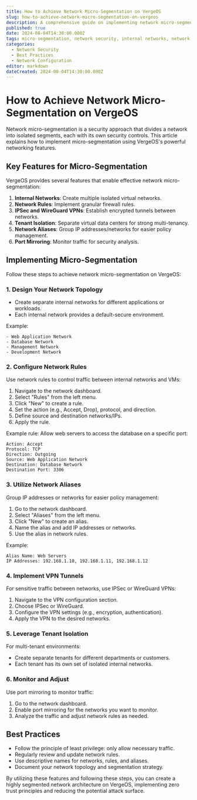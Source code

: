 ```yaml
---
title: How to Achieve Network Micro-Segmentation on VergeOS
slug: how-to-achieve-network-micro-segmentation-on-vergeos
description: A comprehensive guide on implementing network micro-segmentation using VergeOS features
published: true
date: 2024-08-04T14:30:00.000Z
tags: micro-segmentation, network security, internal networks, network rules, VPN, tenant isolation, zero trust
categories:
  - Network Security
  - Best Practices
  - Network Configuration
editor: markdown
dateCreated: 2024-08-04T14:30:00.000Z
---
```



# How to Achieve Network Micro-Segmentation on VergeOS

Network micro-segmentation is a security approach that divides a network into isolated segments, each with its own security controls. This article explains how to implement micro-segmentation using VergeOS's powerful networking features.

## Key Features for Micro-Segmentation

VergeOS provides several features that enable effective network micro-segmentation:

1. **Internal Networks**: Create multiple isolated virtual networks.
2. **Network Rules**: Implement granular firewall rules.
3. **IPSec and WireGuard VPNs**: Establish encrypted tunnels between networks.
4. **Tenant Isolation**: Separate virtual data centers for strong multi-tenancy.
5. **Network Aliases**: Group IP addresses/networks for easier policy management.
6. **Port Mirroring**: Monitor traffic for security analysis.

## Implementing Micro-Segmentation

Follow these steps to achieve network micro-segmentation on VergeOS:

### 1. Design Your Network Topology

- Create separate internal networks for different applications or workloads.
- Each internal network provides a default-secure environment.

Example:
```
- Web Application Network
- Database Network
- Management Network
- Development Network
```

### 2. Configure Network Rules

Use network rules to control traffic between internal networks and VMs:

1. Navigate to the network dashboard.
2. Select "Rules" from the left menu.
3. Click "New" to create a rule.
4. Set the action (e.g., Accept, Drop), protocol, and direction.
5. Define source and destination networks/IPs.
6. Apply the rule.

Example rule: Allow web servers to access the database on a specific port:
```
Action: Accept
Protocol: TCP
Direction: Outgoing
Source: Web Application Network
Destination: Database Network
Destination Port: 3306
```

### 3. Utilize Network Aliases

Group IP addresses or networks for easier policy management:

1. Go to the network dashboard.
2. Select "Aliases" from the left menu.
3. Click "New" to create an alias.
4. Name the alias and add IP addresses or networks.
5. Use the alias in network rules.

Example:
```
Alias Name: Web Servers
IP Addresses: 192.168.1.10, 192.168.1.11, 192.168.1.12
```

### 4. Implement VPN Tunnels

For sensitive traffic between networks, use IPSec or WireGuard VPNs:

1. Navigate to the VPN configuration section.
2. Choose IPSec or WireGuard.
3. Configure the VPN settings (e.g., encryption, authentication).
4. Apply the VPN to the desired networks.

### 5. Leverage Tenant Isolation

For multi-tenant environments:

- Create separate tenants for different departments or customers.
- Each tenant has its own set of isolated internal networks.

### 6. Monitor and Adjust

Use port mirroring to monitor traffic:

1. Go to the network dashboard.
2. Enable port mirroring for the networks you want to monitor.
3. Analyze the traffic and adjust network rules as needed.

## Best Practices

- Follow the principle of least privilege: only allow necessary traffic.
- Regularly review and update network rules.
- Use descriptive names for networks, rules, and aliases.
- Document your network topology and segmentation strategy.

By utilizing these features and following these steps, you can create a highly segmented network architecture on VergeOS, implementing zero trust principles and reducing the potential attack surface.

